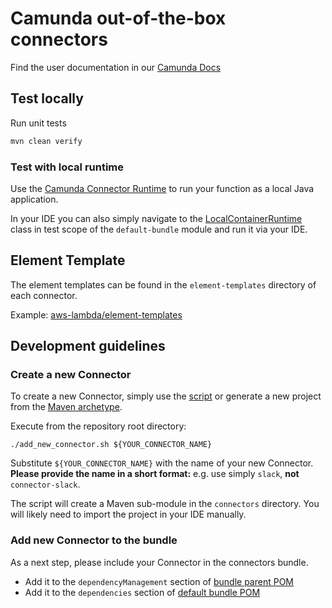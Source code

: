# Camunda out-of-the-box connectors

Find the user documentation in
our [Camunda Docs](https://docs.camunda.io/docs/components/connectors/out-of-the-box-connectors/available-connectors-overview/)

## Test locally

Run unit tests

```bash
mvn clean verify
```

### Test with local runtime

Use
the [Camunda Connector Runtime](https://github.com/camunda/connectors/tree/main/connector-runtime#runtime-modules)
to run your function as a local Java application.

In your IDE you can also simply navigate to the
[LocalContainerRuntime](../bundle/default-bundle/src/test/java/io/camunda/connector/bundle/io.camunda.connector.runtime.app.LocalConnectorRuntime.java)
class in test scope of the `default-bundle` module and run it via your IDE.

## Element Template

The element templates can be found in the `element-templates` directory of each connector.

Example: [aws-lambda/element-templates](aws-lambda/element-templates/aws-lambda-connector.json)

## Development guidelines

### Create a new Connector

To create a new Connector, simply use the [script](../add_new_connector.sh) or generate a new
project from the [Maven archetype](../connector-archetype-internal).

Execute from the repository root directory:

```shell
./add_new_connector.sh ${YOUR_CONNECTOR_NAME}
```

Substitute `${YOUR_CONNECTOR_NAME}` with the name of your new Connector.
**Please provide the name in a short format:** e.g. use simply `slack`, **not** `connector-slack`.

The script will create a Maven sub-module in the `connectors` directory. You will likely
need to import the project in your IDE manually.

### Add new Connector to the bundle

As a next step, please include your Connector in the connectors bundle.

- Add it to the `dependencyManagement` section of [bundle parent POM](../bundle/pom.xml)
- Add it to the `dependencies` section of [default bundle POM](../bundle/default-bundle/pom.xml)
